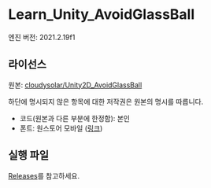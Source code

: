 # Learn_Unity_AvoidGlassBall

엔진 버전: 2021.2.19f1

## 라이선스

원본: [cloudysolar/Unity2D_AvoidGlassBall](https://github.com/cloudysolar/Unity2D_AvoidGlassBall)

하단에 명시되지 않은 항목에 대한 저작권은 원본의 명시를 따릅니다.

- 코드(원본과 다른 부분에 한정함): 본인
- 폰트: 원스토어 모바일 ([링크](https://www.gg-onestore.com/Font))

## 실행 파일

[Releases](https://github.com/hwahyang1/Learn_Unity_AvoidGlassBall/releases)를 참고하세요.